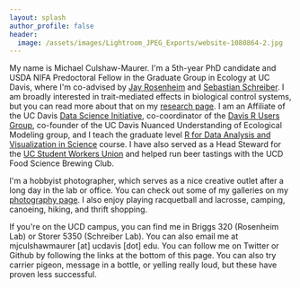 ```yaml
---
layout: splash
author_profile: false
header:
  image: /assets/images/Lightroom_JPEG_Exports/website-1080864-2.jpg
---
```


My name is Michael Culshaw-Maurer. I'm a 5th-year PhD candidate and USDA NIFA Predoctoral Fellow in the Graduate Group in Ecology at UC Davis, where I'm co-advised by [Jay Rosenheim](https://rosenheim.faculty.ucdavis.edu/) and [Sebastian Schreiber](http://www.eve.ucdavis.edu/sschreiber/). I am broadly interested in trait-mediated effects in biological control systems, but you can read more about that on my [research page](https://mcmaurer.github.io/Research/). I am an Affiliate of the UC Davis [Data Science Initiative](http://datascience.ucdavis.edu/), co-coordinator of the [Davis R Users Group](https://d-rug.github.io/), co-founder of the UC Davis Nuanced Understanding of Ecological Modeling group, and I teach the graduate level [R for Data Analysis and Visualization in Science](https://gge-ucd.github.io/R-DAVIS/index.html) course. I have also served as a Head Steward for the [UC Student Workers Union](http://www.uaw2865.org/) and helped run beer tastings with the UCD Food Science Brewing Club.

I'm a hobbyist photographer, which serves as a nice creative outlet after a long day in the lab or office. You can check out some of my galleries on my [photography page](https://mcmaurer.github.io/Photography/). I also enjoy playing racquetball and lacrosse, camping, canoeing, hiking, and thrift shopping.

If you're on the UCD campus, you can find me in Briggs 320 (Rosenheim Lab) or Storer 5350 (Schreiber Lab). You can also email me at mjculshawmaurer [at] ucdavis [dot] edu. You can follow me on Twitter or Github by following the links at the bottom of this page. You can also try carrier pigeon, message in a bottle, or yelling really loud, but these have proven less successful.
